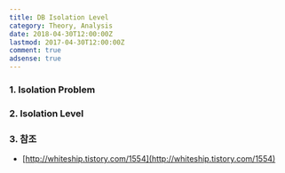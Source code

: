 ```yaml
---
title: DB Isolation Level
category: Theory, Analysis
date: 2018-04-30T12:00:00Z
lastmod: 2017-04-30T12:00:00Z
comment: true
adsense: true
---
```


### 1. Isolation Problem

### 2. Isolation Level

### 3. 참조

* [http://whiteship.tistory.com/1554](http://whiteship.tistory.com/1554)
